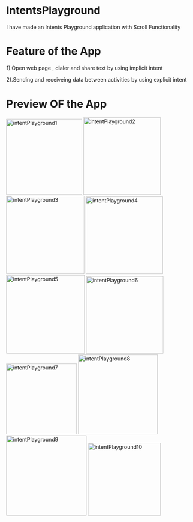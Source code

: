 # IntentsPlayground

I have made an Intents Playground application with Scroll Functionality

# Feature of the App

1).Open web page , dialer and share text by using implicit intent

2).Sending and receiveing data between activities by using explicit intent


# Preview OF the App

<img width="202" alt="intentPlayground1" src="https://user-images.githubusercontent.com/77117240/116596047-9bfdc500-a941-11eb-9804-ade7a1368d5f.png">
<img width="206" alt="intentPlayground2" src="https://user-images.githubusercontent.com/77117240/116596063-9ef8b580-a941-11eb-85e2-c96c95ae7a38.png">
<img width="208" alt="intentPlayground3" src="https://user-images.githubusercontent.com/77117240/116596073-a1f3a600-a941-11eb-8261-f6efd0463032.png">
<img width="206" alt="intentPlayground4" src="https://user-images.githubusercontent.com/77117240/116596100-a750f080-a941-11eb-85b5-69cc8c3e2263.png">
<img width="209" alt="intentPlayground5" src="https://user-images.githubusercontent.com/77117240/116596121-ae77fe80-a941-11eb-83ba-303d9090594b.png">
<img width="206" alt="intentPlayground6" src="https://user-images.githubusercontent.com/77117240/116596137-b172ef00-a941-11eb-8e06-77abea4a6645.png">
<img width="188" alt="intentPlayground7" src="https://user-images.githubusercontent.com/77117240/116596149-b5067600-a941-11eb-9bc7-11b3585244fe.png">
<img width="212" alt="intentPlayground8" src="https://user-images.githubusercontent.com/77117240/116596168-b8016680-a941-11eb-9f52-dfbc5e7f4985.png">
<img width="214" alt="intentPlayground9" src="https://user-images.githubusercontent.com/77117240/116596206-c059a180-a941-11eb-9cb3-f0bb99e0a3a3.png">
<img width="194" alt="intentPlayground10" src="https://user-images.githubusercontent.com/77117240/116596211-c3549200-a941-11eb-9630-329c4eac2e08.png">
